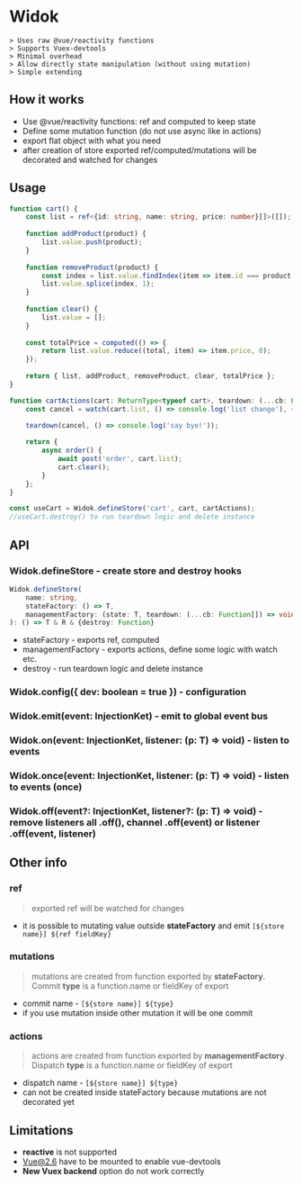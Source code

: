 # Widok
```
> Uses raw @vue/reactivity functions
> Supports Vuex-devtools
> Minimal overhead
> Allow directly state manipulation (without using mutation)
> Simple extending
```

## How it works

- Use @vue/reactivity functions: ref and computed to keep state
- Define some mutation function (do not use async like in actions)
- export flat object with what you need
- after creation of store exported ref/computed/mutations will be decorated and watched for changes

## Usage

```typescript
function cart() {
    const list = ref<{id: string, name: string, price: number}[]>([]);
    
    function addProduct(product) {
        list.value.push(product);
    }
    
    function removeProduct(product) {
        const index = list.value.findIndex(item => item.id === product.id);
        list.value.splice(index, 1);
    }
    
    function clear() {
        list.value = [];
    }
    
    const totalPrice = computed(() => {
        return list.value.reduce((total, item) => item.price, 0);
    });
    
    return { list, addProduct, removeProduct, clear, totalPrice };
}

function cartActions(cart: ReturnType<typeof cart>, teardown: (...cb: Function[]) => any) {
    const cancel = watch(cart.list, () => console.log('list change'), {deep: true});
    
    teardown(cancel, () => console.log('say bye!'));

    return {
        async order() {
            await post('order', cart.list);
            cart.clear();
        }
    };
}

const useCart = Widok.defineStore('cart', cart, cartActions);
//useCart.destroy() to run teardown logic and delete instance
```

## API

### Widok.defineStore - create store and destroy hooks
```typescript
Widok.defineStore(
    name: string,
    stateFactory: () => T,
    managementFactory: (state: T, teardown: (...cb: Function[]) => void) => R
): () => T & R & {destroy: Function}
```

* stateFactory - exports ref, computed
* managementFactory - exports actions, define some logic with watch etc.
* destroy - run teardown logic and delete instance

### Widok.config({ dev: boolean = true }) - configuration

### Widok.emit(event: InjectionKet<any>) - emit to global event bus

### Widok.on<T>(event: InjectionKet<T>, listener: (p: T) => void) - listen to events

### Widok.once<T>(event: InjectionKet<T>, listener: (p: T) => void) - listen to events (once)

### Widok.off(event?: InjectionKet<T>, listener?: (p: T) => void) - remove listeners all .off(), channel .off(event) or listener .off(event, listener)

## Other info

### ref
> exported ref will be watched for changes

* it is possible to mutating value outside __stateFactory__ and emit `[${store name}] ${ref fieldKey}`

### mutations
> mutations are created from function exported by __stateFactory__.
> Commit __type__ is a function.name or fieldKey of export

* commit name - `[${store name}] ${type}`
* if you use mutation inside other mutation it will be one commit

### actions
> actions are created from function exported by __managementFactory__.
> Dispatch __type__ is a function.name or fieldKey of export

* dispatch name - `[${store name}] ${type}`
* can not be created inside stateFactory because mutations are not decorated yet

## Limitations

* __reactive__ is not supported
* Vue@2.6 have to be mounted to enable vue-devtools
* __New Vuex backend__ option do not work correctly